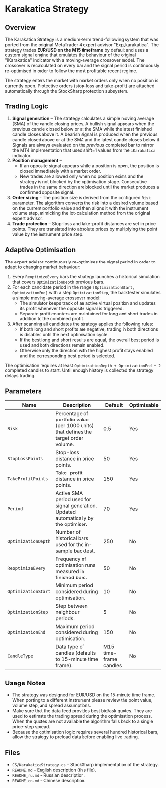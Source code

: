 # Karakatica Strategy

## Overview
The Karakatica Strategy is a medium-term trend-following system that was ported from the original MetaTrader 4 expert advisor "Exp_karakatica". The strategy trades **EUR/USD on the M15 timeframe** by default and uses a custom signal engine that emulates the behaviour of the original "iKarakatica" indicator with a moving-average crossover model. The crossover is recalculated on every bar and the signal period is continuously re-optimised in order to follow the most profitable recent regime.

The strategy enters the market with market orders only when no position is currently open. Protective orders (stop-loss and take-profit) are attached automatically through the StockSharp protection subsystem.

## Trading Logic
1. **Signal generation** – The strategy calculates a simple moving average (SMA) of the candle closing prices. A bullish signal appears when the previous candle closed below or at the SMA while the latest finished candle closes above it. A bearish signal is produced when the previous candle closed above or at the SMA and the latest candle closes below it. Signals are always evaluated on the *previous* completed bar to mirror the MT4 implementation that used shift=1 values from the `iKarakatica` indicator.
2. **Position management** –
   - If an opposite signal appears while a position is open, the position is closed immediately with a market order.
   - New trades are allowed only when no position exists and the strategy is not blocked by the optimisation stage. Consecutive trades in the same direction are blocked until the market produces a confirmed opposite signal.
3. **Order sizing** – The position size is derived from the configured `Risk` parameter. The algorithm converts the risk into a desired volume based on the current portfolio value and then aligns it with the instrument volume step, mimicking the lot-calculation method from the original expert advisor.
4. **Trade protection** – Stop-loss and take-profit distances are set in price points. They are translated into absolute prices by multiplying the point value by the instrument price step.

## Adaptive Optimisation
The expert advisor continuously re-optimises the signal period in order to adapt to changing market behaviour:

1. Every `ReoptimizeEvery` bars the strategy launches a historical simulation that covers `OptimizationDepth` previous bars.
2. For each candidate period in the range `[OptimizationStart, OptimizationEnd]` with a step `OptimizationStep`, the backtester simulates a simple moving-average crossover model:
   - The simulator keeps track of an active virtual position and updates its profit whenever the opposite signal is triggered.
   - Separate profit counters are maintained for long and short trades in addition to the combined profit.
3. After scanning all candidates the strategy applies the following rules:
   - If both long and short profits are negative, trading in both directions is disabled until the next optimisation cycle.
   - If the best long and short results are equal, the overall best period is used and both directions remain enabled.
   - Otherwise only the direction with the highest profit stays enabled and the corresponding best period is selected.

The optimisation requires at least `OptimizationDepth + OptimizationEnd + 2` completed candles to start. Until enough history is collected the strategy delays trading.

## Parameters
| Name | Description | Default | Optimisable |
| ---- | ----------- | ------- | ----------- |
| `Risk` | Percentage of portfolio value (per 1000 units) that defines the target order volume. | 0.5 | Yes |
| `StopLossPoints` | Stop-loss distance in price points. | 50 | Yes |
| `TakeProfitPoints` | Take-profit distance in price points. | 150 | Yes |
| `Period` | Active SMA period used for signal generation. Updated automatically by the optimiser. | 70 | Yes |
| `OptimizationDepth` | Number of historical bars used for the in-sample backtest. | 250 | No |
| `ReoptimizeEvery` | Frequency of optimisation runs measured in finished bars. | 50 | No |
| `OptimizationStart` | Minimum period considered during optimisation. | 10 | No |
| `OptimizationStep` | Step between neighbour periods. | 5 | No |
| `OptimizationEnd` | Maximum period considered during optimisation. | 150 | No |
| `CandleType` | Data type of candles (defaults to 15-minute time frame). | M15 time-frame candles | No |

## Usage Notes
- The strategy was designed for EUR/USD on the 15-minute time frame. When porting to a different instrument please review the point value, volume step, and spread assumptions.
- Make sure that the data feed provides best bid/ask quotes. They are used to estimate the trading spread during the optimisation process. When the quotes are not available the algorithm falls back to a single price-step spread.
- Because the optimisation logic requires several hundred historical bars, allow the strategy to preload data before enabling live trading.

## Files
- `CS/KarakaticaStrategy.cs` – StockSharp implementation of the strategy.
- `README.md` – English description (this file).
- `README_ru.md` – Russian description.
- `README_cn.md` – Chinese description.
